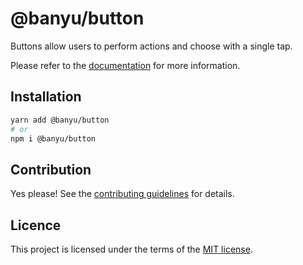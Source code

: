 # @banyu/button

Buttons allow users to perform actions and choose with a single tap.

Please refer to the [documentation](https://nextui.org/docs/components/button) for more information.

## Installation

```sh
yarn add @banyu/button
# or
npm i @banyu/button
```

## Contribution

Yes please! See the
[contributing guidelines](https://github.com/muhamien/jala-design/blob/master/CONTRIBUTING.md)
for details.

## Licence

This project is licensed under the terms of the
[MIT license](https://github.com/muhamien/jala-design/blob/master/LICENSE).
